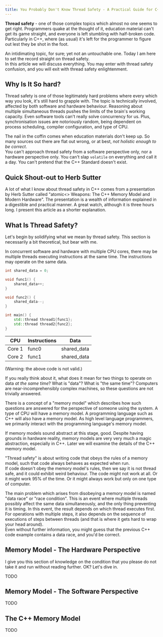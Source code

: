 ```yaml
---
title: You Probably Don't Know Thread Safety - A Practical Guide for C++
---
```


**Thread safety** - one of those complex topics which almost no one seems to get right. Programmers quake at the thought of it, education material can't get its game straight, and everyone is left stumbling with half-broken code. Particularly in C++, where (as usual) it's left for the programmer to figure out lest they be shot in the foot.

An intidimating topic, for sure; yet not an untouchable one. Today I am here to set the record straight on thread safety.  
In this article we will discuss everything. You may enter with thread safety confusion, and you will exit with thread safety enlightenment.

## Why Is It So hard?

Thread safety is one of those legitimately hard problems where every which way you look, it's still hard to grapple with. The topic is technically involved, affected by both software and hardware behaviour. Reasoning about multiple simultaneous threads pushes the limits of the brain's working capacity. Even software tools can't really solve concurrency for us. Plus, synchronisation issues are notoriously random, being dependent on process scheduling, compiler configuration, and type of CPU.

The nail in the coffin comes when education materials don't keep up. So many sources out there are flat out wrong, or at best, *not holistic enough to be correct*.  
You can't approach thread safety from a software perspective only, nor a hardware perspective only. You can't slap `volatile` on everything and call it a day. You can't pretend that the C++ Standard doesn't exist.

## Quick Shout-out to Herb Sutter

A lot of what I know about thread safety in C++ comes from a presentation by Herb Sutter called "atomic<> Weapons: The C++ Memory Model and Modern Hardware". The presentation is a wealth of information explained in a digestible and practical manner. A great watch, although it is three hours long. I present this article as a shorter explanation.

## What Is Thread Safety?

Let's begin by solidifying what we mean by thread safety. This section is necessarily a bit theoretical, but bear with me.

In concurrent software and hardware with multiple CPU cores, there may be multiple threads executing instructions at the same time. The instructions may operate on the same data.

```c++
int shared_data = 0;

void func1() {
    shared_data++;
}

void func2() {
    shared_data--;
}

int main() {
    std::thread thread1{func1};
    std::thread thread2{func2};
}
```

| CPU    | Instructions | Data        |
| ------ |--------------| ----------- |
| Core 1 | func0        | shared_data |
| Core 2 | func1        | shared_data |

(Warning: the above code is not valid.)

If you really think about it, what does it mean for two things to operate on data *at the same time*? What is "data"? What is "the same time"? Computers are near-incomprehensibly complex machines, so these questions are not trivially answered.

There is a concept of a "memory model" which describes how such questions are answered for the perspective of someone using the system. A type of CPU will have a memory model. A programming language such as C++ will also have a memory model. As high level language programmers, we primarily interact with the programming language's memory model.

If memory models sound abstract at this stage, good. Despite having grounds in hardware reality, memory models are very very much a magic abstraction, especially in C++. Later we will examine the details of the C++ memory model.

"Thread safety" is about writing code that obeys the rules of a memory model, such that code always behaves as expected when run.  
If code doesn't obey the memory model's rules, then we say it is not thread safe, and it could exhibit weird behaviour. The code might not work at all. Or it might work 95% of the time. Or it might always work but only on one type of computer.

The main problem which arises from disobeying a memory model is named "data race" or "race condition". This is an event where multiple threads possibly affect the same data simultaneously, and the only thing preventing it is timing. In this event, the result depends on which thread executes first. For operations with multiple steps, it also depends on the sequence of executions of steps between threads (and that is where it gets hard to wrap your head around).  
Even without further information, you might guess that the previous C++ code example contains a data race, and you'd be correct.

## Memory Model - The Hardware Perspective

I give you this section of knowledge on the condition that you please do not take it and run without reading further. OK? Let's dive in.

TODO

## Memory Model - The Software Perspective

TODO

## The C++ Memory Model

TODO
